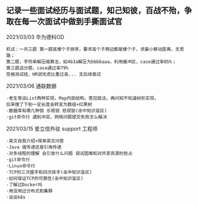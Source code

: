 记录一些面试经历与面试题，知己知彼，百战不殆，争取在每一次面试中做到手撕面试官  
---
2021/03/03 华为德科OD  
  ```
  机试：一共三题 第一题高矮个子排序，要求高个子两边都是矮个子，求最小移动距离，无思路；
  第二题，字符串解压缩算法，如4b3a解压为bbbbaaa，利用缓冲区，case通过率85%；
  第三题送分题，case通过率79%
  性格测试挂，HR说忧虑比重过高... 无后续面试
  ```
2021/03/06 通联数据    
  ```
  ·老生常谈List两种实现，Map内部结构，答拉链法，再问知不知道树形实现，
  后来搜了下到一定长度会转变为数组+红黑树
  ·数据库有哪几种锁 乐观锁 悲观锁(击中知识盲区) 
  ·git命令行 遇到冲突，网络问题提交失败怎么解决
  ```
2021/03/15 爱立信外驻 support 工程师    
  ```
  ·英文自我介绍+简单英文问答
  ·Java 值传递还是引用传递
  ·对多线程的理解 会引发什么问题 调试困难和对共享资源的抢占
  ·git命令行
  ·Linux命令行
  ·TCP的三次握手和四次挥手(击中知识盲区) 
  ·如何保证TCP的可靠性(击中知识盲区) 
  ·了解过Docker吗
  ·用没用过分布式和集群
  ·谈谈k8s
  ```
